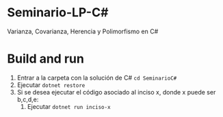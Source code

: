 # Seminario-LP-C#
Varianza, Covarianza, Herencia y Polimorfismo en C#
# Build and run
1. Entrar a la carpeta con la solución de C# ```cd SeminarioC#```
1. Ejecutar ```dotnet restore```
1. Si se desea ejecutar el código asociado al inciso x, donde x puede ser b,c,d,e:
    1. Ejecutar ```dotnet run inciso-x```
